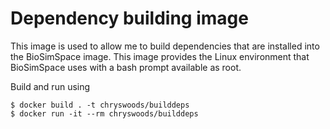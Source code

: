 # Dependency building image

This image is used to allow me to build dependencies that are installed
into the BioSimSpace image. This image provides the Linux environment
that BioSimSpace uses with a bash prompt available as root.

Build and run using

```
$ docker build . -t chryswoods/builddeps
$ docker run -it --rm chryswoods/builddeps
```

